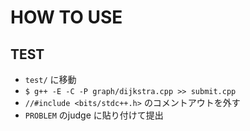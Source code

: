 # HOW TO USE

## TEST

- `test/` に移動
- `$ g++ -E -C -P graph/dijkstra.cpp >> submit.cpp`
- `//#include <bits/stdc++.h>` のコメントアウトを外す
- `PROBLEM` のjudge に貼り付けて提出
